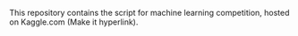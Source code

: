 This repository contains the script for machine learning competition, hosted on Kaggle.com (Make it hyperlink).
